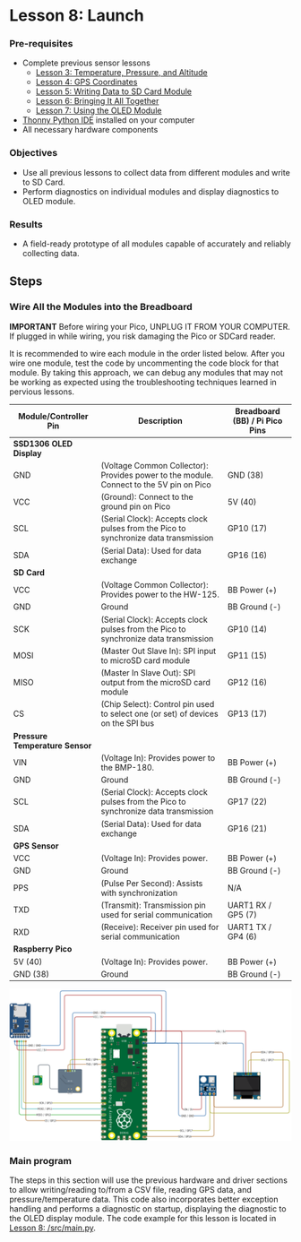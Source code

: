 # Lesson 8: Launch

### Pre-requisites
* Complete previous sensor lessons
    * [Lesson 3: Temperature, Pressure, and Altitude](../lesson-3/README.md)
    * [Lesson 4: GPS Coordinates](../lesson-4/README.md)
    * [Lesson 5: Writing Data to SD Card Module](../lesson-5/README.md)
    * [Lesson 6: Bringing It All Together](../lesson-6/README.md)
    * [Lesson 7: Using the OLED Module](../lesson-7/README.md)
* [Thonny Python IDE](https://thonny.org/) installed on your computer
* All necessary hardware components

### Objectives
* Use all previous lessons to collect data from different modules and write to SD Card.
* Perform diagnostics on individual modules and display diagnostics to OLED module.

### Results
* A field-ready prototype of all modules capable of accurately and reliably collecting data.

## Steps

### Wire All the Modules into the Breadboard

**IMPORTANT** Before wiring your Pico, UNPLUG IT FROM YOUR COMPUTER. If plugged in while wiring, you risk damaging the Pico or SDCard reader.

It is recommended to wire each module in the order listed below. After you wire one module, test the code by uncommenting the code block for that module. By taking this approach, we can debug any modules that may not be working as expected using the troubleshooting techniques learned in pervious lessons.

Module/Controller Pin | Description | Breadboard (BB) / Pi Pico Pins
----------- | ----------- | ------------
**SSD1306 OLED Display** | |
GND          | (Voltage Common Collector): Provides power to the module. Connect to the 5V pin on Pico | GND (38)
VCC          | (Ground): Connect to the ground pin on Pico | 5V (40)
SCL          | (Serial Clock): Accepts clock pulses from the Pico to synchronize data transmission | GP10 (17)
SDA          | (Serial Data): Used for data exchange | GP16 (16)
**SD Card** | |
VCC         | (Voltage Common Collector): Provides power to the HW-125.  | BB Power (+)
GND         | Ground | BB Ground (-)
SCK         | (Serial Clock): Accepts clock pulses from the Pico to synchronize data transmission | GP10 (14)
MOSI        | (Master Out Slave In): SPI input to microSD card module | GP11 (15)
MISO        | (Master In Slave Out): SPI output from the microSD card module | GP12 (16)
CS          | (Chip Select): Control pin used to select one (or set) of devices on the SPI bus | GP13 (17)
**Pressure Temperature Sensor** | |
VIN          | (Voltage In): Provides power to the BMP-180.  | BB Power (+)
GND          | Ground | BB Ground (-)
SCL          | (Serial Clock): Accepts clock pulses from the Pico to synchronize data transmission | GP17 (22)
SDA          | (Serial Data): Used for data exchange | GP16 (21)
**GPS Sensor** | |
VCC          | (Voltage In): Provides power.  | BB Power (+)
GND          | Ground | BB Ground (-)
PPS          | (Pulse Per Second): Assists with synchronization | N/A
TXD          | (Transmit): Transmission pin used for serial communication | UART1 RX / GP5 (7)
RXD          | (Receive): Receiver pin used for serial communication | UART1 TX / GP4 (6)
**Raspberry Pico** | |
5V (40)      | (Voltage In): Provides power.  | BB Power (+)
GND (38)     | Ground | BB Ground (-)

![launch](assets/images/raspberry-pi-pico-launch.png)

### Main program

The steps in this section will use the previous hardware and driver sections to allow writing/reading to/from a CSV file, reading GPS data, and pressure/temperature data. This code also incorporates better exception handling and performs a diagnostic on startup, displaying the diagnostic to the OLED display module. The code example for this lesson is located in [Lesson 8: /src/main.py](https://github.com/StratoLab/telemetry/blob/main/raspberry-pi-pico/python/lesson-8/src/main.py).